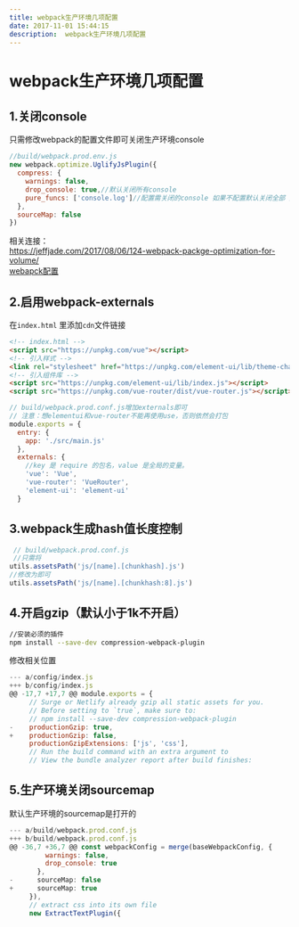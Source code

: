 ```yaml
---
title: webpack生产环境几项配置
date: 2017-11-01 15:44:15  
description:  webpack生产环境几项配置
---
```


# webpack生产环境几项配置
## 1.关闭console 
只需修改webpack的配置文件即可关闭生产环境console
```js
//build/webpack.prod.env.js
new webpack.optimize.UglifyJsPlugin({
  compress: {
    warnings: false,
    drop_console: true,//默认关闭所有console
    pure_funcs: ['console.log']//配置需关闭的console 如果不配置默认关闭全部 如果配置则只关闭已经配置的
  },
  sourceMap: false
})
```
相关连接：  
https://jeffjade.com/2017/08/06/124-webpack-packge-optimization-for-volume/  
[webapck配置](https://github.com/mishoo/UglifyJS2/tree/harmony#compress-options)
## 2.启用webpack-externals
在`index.html` 里添加`cdn`文件链接
```html
<!-- index.html -->
<script src="https://unpkg.com/vue"></script>
<!-- 引入样式 -->
<link rel="stylesheet" href="https://unpkg.com/element-ui/lib/theme-chalk/index.css">
<!-- 引入组件库 -->
<script src="https://unpkg.com/element-ui/lib/index.js"></script>
<script src="https://unpkg.com/vue-router/dist/vue-router.js"></script>  
```
```js
// build/webpack.prod.conf.js增加externals即可
// 注意：想elementui和vue-router不能再使用use，否则依然会打包
module.exports = {
  entry: {
    app: './src/main.js'
  },
  externals: {
    //key 是 require 的包名，value 是全局的变量。
    'vue': 'Vue',
    'vue-router': 'VueRouter',
    'element-ui': 'element-ui'
  }
```

## 3.webpack生成hash值长度控制
```js
 // build/webpack.prod.conf.js
 //只需将
utils.assetsPath('js/[name].[chunkhash].js')
//修改为即可 
utils.assetsPath('js/[name].[chunkhash:8].js')
```

## 4.开启gzip（默认小于1k不开启）
```bash
//安装必须的插件
npm install --save-dev compression-webpack-plugin
```
修改相关位置
```js
--- a/config/index.js
+++ b/config/index.js
@@ -17,7 +17,7 @@ module.exports = {
     // Surge or Netlify already gzip all static assets for you.
     // Before setting to `true`, make sure to:
     // npm install --save-dev compression-webpack-plugin
-    productionGzip: true,
+    productionGzip: false,
     productionGzipExtensions: ['js', 'css'],
     // Run the build command with an extra argument to
     // View the bundle analyzer report after build finishes:
```
## 5.生产环境关闭sourcemap
默认生产环境的sourcemap是打开的
``` js
--- a/build/webpack.prod.conf.js
+++ b/build/webpack.prod.conf.js
@@ -36,7 +36,7 @@ const webpackConfig = merge(baseWebpackConfig, {
         warnings: false,
         drop_console: true
       },
-      sourceMap: false
+      sourceMap: true
     }),
     // extract css into its own file
     new ExtractTextPlugin({
```

